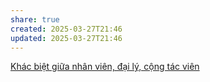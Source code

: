 ```yaml
---
share: true
created: 2025-03-27T21:46
updated: 2025-03-27T21:46
---
```

[Khác biệt giữa nhân viên, đại lý, cộng tác viên](./Kh%C3%A1c%20bi%E1%BB%87t%20gi%E1%BB%AFa%20nh%C3%A2n%20vi%C3%AAn,%20%C4%91%E1%BA%A1i%20l%C3%BD,%20c%E1%BB%99ng%20t%C3%A1c%20vi%C3%AAn.md)
